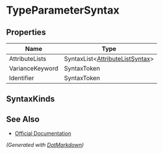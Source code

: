 # TypeParameterSyntax

## Properties

| Name            | Type                                                       |
| --------------- | ---------------------------------------------------------- |
| AttributeLists  | SyntaxList\<[AttributeListSyntax](AttributeListSyntax.md)> |
| VarianceKeyword | SyntaxToken                                                |
| Identifier      | SyntaxToken                                                |

## SyntaxKinds

## See Also

* [Official Documentation](https://docs.microsoft.com/en-us/dotnet/api/microsoft.codeanalysis.csharp.syntax.typeparametersyntax)


*\(Generated with [DotMarkdown](http://github.com/JosefPihrt/DotMarkdown)\)*